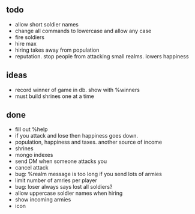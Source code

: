 ## todo

- allow short soldier names
- change all commands to lowercase and allow any case
- fire soldiers
- hire max
- hiring takes away from population
- reputation.  stop people from attacking small realms.  lowers happiness


## ideas


- record winner of game in db.  show with %winners
- must build shrines one at a time


## done

- fill out %help
- if you attack and lose then happiness goes down.
- population, happiness and taxes.  another source of income
- shrines
- mongo indexes
- send DM when someone attacks you
- cancel attack
- bug: %realm message is too long if you send lots of armies
- limit number of amries per player
- bug: loser always says lost all soldiers?
- allow uppercase soldier names when hiring
- show incoming armies
- icon
